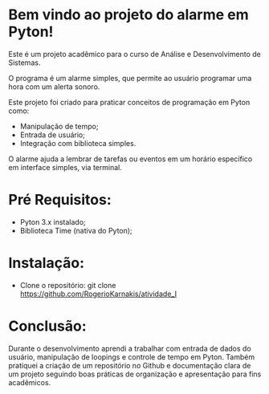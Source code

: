 # Bem vindo ao projeto do alarme em Pyton!

Este é um projeto acadêmico para o curso de Análise e Desenvolvimento de Sistemas.

O programa é um alarme simples, que permite ao usuário programar uma hora com um alerta sonoro.

Este projeto foi criado para praticar conceitos de programação em Pyton como:
   - Manipulação de tempo;
   - Entrada de usuário;
   - Integração com biblioteca simples.

O alarme ajuda a lembrar de tarefas ou eventos em um horário específico em interface simples, via terminal.

# Pré Requisitos:

  - Pyton 3.x instalado;
  - Biblioteca Time (nativa do Pyton);

# Instalação:
  - Clone o repositório: git clone https://github.com/RogerioKarnakis/atividade_I
  
# Conclusão:

Durante o desenvolvimento aprendi a trabalhar com entrada de dados do usuário, manipulação de loopings e controle de tempo em Pyton.
Também pratiquei a criação de um repositório no Github e documentação clara de um projeto seguindo boas práticas de organização e apresentação 
para fins acadêmicos.
